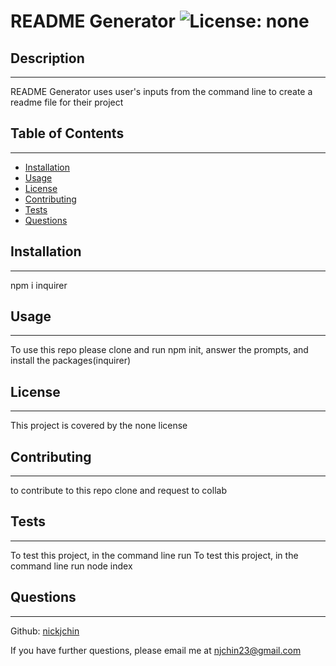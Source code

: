 # README Generator ![License: none](https://img.shields.io/badge/License-none-blue.svg)

  ## Description
  
  ---
  
  README Generator uses user's inputs from the command line to create a readme file for their project
  
  ## Table of Contents

  ---
  
  - [Installation](#installation)
  - [Usage](#usage)
  - [License](#license)
  - [Contributing](#contributing)
  - [Tests](#tests)
  - [Questions](#questions)
  
  
  ## Installation
  
  ---
  npm i inquirer
  
  ## Usage
  
  ---
  To use this repo please clone and run npm init, answer the prompts, and install the packages(inquirer)
  
  ## License
  
  ---
  This project is covered by the none license
  
  ## Contributing
  
  ---
  to contribute to this repo clone and request to collab
  
  ## Tests
  
  ---
  To test this project, in the command line run To test this project, in the command line run node index
  
  ## Questions
  
  ---
  Github: [nickjchin](https://www.github.com/nickjchin)
  
  If you have further questions, please email me at [njchin23@gmail.com](mailto:njchin23@gmail.com)
  